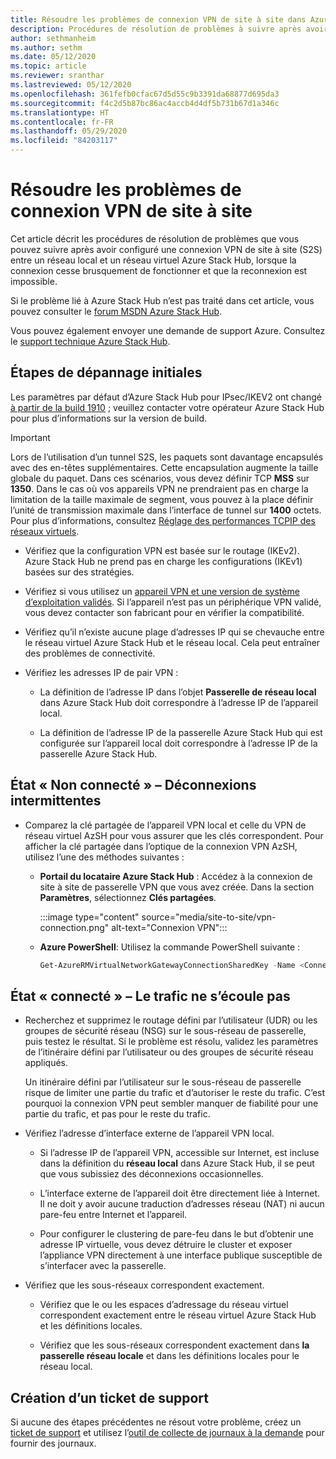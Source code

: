 ```yaml
---
title: Résoudre les problèmes de connexion VPN de site à site dans Azure Stack Hub
description: Procédures de résolution de problèmes à suivre après avoir configuré une connexion VPN de site à site entre un réseau local et un réseau virtuel Azure Stack Hub.
author: sethmanheim
ms.author: sethm
ms.date: 05/12/2020
ms.topic: article
ms.reviewer: sranthar
ms.lastreviewed: 05/12/2020
ms.openlocfilehash: 361fefb0cfac67d5d55c9b3391da68877d695da3
ms.sourcegitcommit: f4c2d5b87bc86ac4accb4d4df5b731b67d1a346c
ms.translationtype: HT
ms.contentlocale: fr-FR
ms.lasthandoff: 05/29/2020
ms.locfileid: "84203117"
---
```

# <a name="troubleshoot-site-to-site-vpn-connections"></a>Résoudre les problèmes de connexion VPN de site à site

Cet article décrit les procédures de résolution de problèmes que vous pouvez suivre après avoir configuré une connexion VPN de site à site (S2S) entre un réseau local et un réseau virtuel Azure Stack Hub, lorsque la connexion cesse brusquement de fonctionner et que la reconnexion est impossible.

Si le problème lié à Azure Stack Hub n’est pas traité dans cet article, vous pouvez consulter le [forum MSDN Azure Stack Hub](https://social.msdn.microsoft.com/Forums/azure/home?forum=azurestack).

Vous pouvez également envoyer une demande de support Azure. Consultez le [support technique Azure Stack Hub](../operator/azure-stack-manage-basics.md#where-to-get-support).

## <a name="initial-troubleshooting-steps"></a>Étapes de dépannage initiales

Les paramètres par défaut d’Azure Stack Hub pour IPsec/IKEV2 ont changé [à partir de la build 1910](../user/azure-stack-vpn-gateway-settings.md#ike-phase-1-main-mode-parameters) ; veuillez contacter votre opérateur Azure Stack Hub pour plus d’informations sur la version de build.

> [!IMPORTANT]
> Lors de l’utilisation d’un tunnel S2S, les paquets sont davantage encapsulés avec des en-têtes supplémentaires. Cette encapsulation augmente la taille globale du paquet. Dans ces scénarios, vous devez définir TCP **MSS** sur **1350**. Dans le cas où vos appareils VPN ne prendraient pas en charge la limitation de la taille maximale de segment, vous pouvez à la place définir l’unité de transmission maximale dans l’interface de tunnel sur **1400** octets. Pour plus d’informations, consultez [Réglage des performances TCPIP des réseaux virtuels](/azure/virtual-network/virtual-network-tcpip-performance-tuning).

- Vérifiez que la configuration VPN est basée sur le routage (IKEv2). Azure Stack Hub ne prend pas en charge les configurations (IKEv1) basées sur des stratégies.

- Vérifiez si vous utilisez un [appareil VPN et une version de système d’exploitation validés](/azure/vpn-gateway/vpn-gateway-about-vpn-devices#devicetable). Si l’appareil n’est pas un périphérique VPN validé, vous devez contacter son fabricant pour en vérifier la compatibilité.

- Vérifiez qu’il n’existe aucune plage d’adresses IP qui se chevauche entre le réseau virtuel Azure Stack Hub et le réseau local. Cela peut entraîner des problèmes de connectivité. 

- Vérifiez les adresses IP de pair VPN :

  - La définition de l’adresse IP dans l’objet **Passerelle de réseau local** dans Azure Stack Hub doit correspondre à l’adresse IP de l’appareil local.

  - La définition de l’adresse IP de la passerelle Azure Stack Hub qui est configurée sur l’appareil local doit correspondre à l’adresse IP de la passerelle Azure Stack Hub.

## <a name="status-not-connected---intermittent-disconnects"></a>État « Non connecté » – Déconnexions intermittentes

- Comparez la clé partagée de l’appareil VPN local et celle du VPN de réseau virtuel AzSH pour vous assurer que les clés correspondent. Pour afficher la clé partagée dans l’optique de la connexion VPN AzSH, utilisez l’une des méthodes suivantes :

  - **Portail du locataire Azure Stack Hub** : Accédez à la connexion de site à site de passerelle VPN que vous avez créée. Dans la section **Paramètres**, sélectionnez **Clés partagées**.

      :::image type="content" source="media/site-to-site/vpn-connection.png" alt-text="Connexion VPN":::

  - **Azure PowerShell**: Utilisez la commande PowerShell suivante :

      ```powershell
      Get-AzureRMVirtualNetworkGatewayConnectionSharedKey -Name <Connection name> -ResourceGroupName <Resource group>
      ```

## <a name="status-connected--traffic-not-flowing"></a>État « connecté » – Le trafic ne s’écoule pas

- Recherchez et supprimez le routage défini par l’utilisateur (UDR) ou les groupes de sécurité réseau (NSG) sur le sous-réseau de passerelle, puis testez le résultat. Si le problème est résolu, validez les paramètres de l’itinéraire défini par l’utilisateur ou des groupes de sécurité réseau appliqués.

   Un itinéraire défini par l’utilisateur sur le sous-réseau de passerelle risque de limiter une partie du trafic et d’autoriser le reste du trafic. C’est pourquoi la connexion VPN peut sembler manquer de fiabilité pour une partie du trafic, et pas pour le reste du trafic.

- Vérifiez l’adresse d’interface externe de l’appareil VPN local. 

  - Si l’adresse IP de l’appareil VPN, accessible sur Internet, est incluse dans la définition du **réseau local** dans Azure Stack Hub, il se peut que vous subissiez des déconnexions occasionnelles.

  - L’interface externe de l’appareil doit être directement liée à Internet. Il ne doit y avoir aucune traduction d’adresses réseau (NAT) ni aucun pare-feu entre Internet et l’appareil.

  - Pour configurer le clustering de pare-feu dans le but d’obtenir une adresse IP virtuelle, vous devez détruire le cluster et exposer l’appliance VPN directement à une interface publique susceptible de s’interfacer avec la passerelle.

- Vérifiez que les sous-réseaux correspondent exactement.

  - Vérifiez que le ou les espaces d’adressage du réseau virtuel correspondent exactement entre le réseau virtuel Azure Stack Hub et les définitions locales.

  - Vérifiez que les sous-réseaux correspondent exactement dans **la passerelle réseau locale** et dans les définitions locales pour le réseau local.

## <a name="create-a-support-ticket"></a>Création d’un ticket de support

Si aucune des étapes précédentes ne résout votre problème, créez un [ticket de support](../operator/azure-stack-manage-basics.md#where-to-get-support) et utilisez l’[outil de collecte de journaux à la demande](../operator/azure-stack-configure-on-demand-diagnostic-log-collection.md) pour fournir des journaux.
